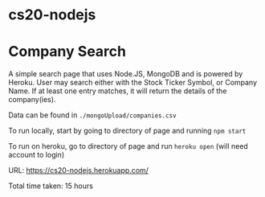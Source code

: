 # cs20-nodejs

<h1> Company Search </h1>

A simple search page that uses Node.JS, MongoDB and is powered by Heroku.
User may search either with the Stock Ticker Symbol, or Company Name.
If at least one entry matches, it will return the details of the company(ies).

Data can be found in `./mongoUpload/companies.csv`

To run locally, start by going to directory of page and running `npm start`

To run on heroku, go to directory of page and run `heroku open` (will need account to login)

URL: https://cs20-nodejs.herokuapp.com/

Total time taken: 15 hours
